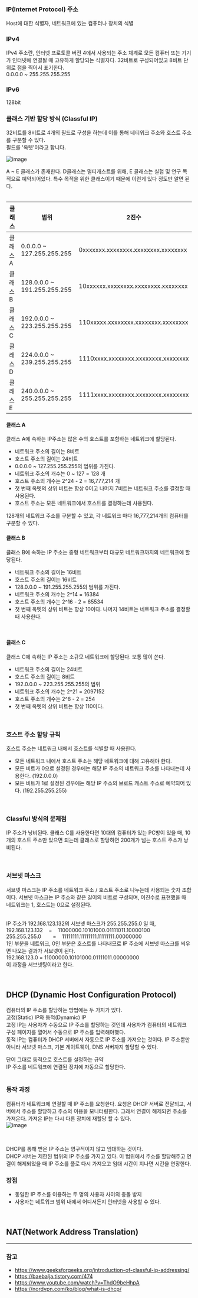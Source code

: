 ### IP(Internet Protocol) 주소
Host에 대한 식별자, 네트워크에 있는 컴퓨터나 장치의 식별

### IPv4
IPv4 주소란, 인터넷 프로토콜 버전 4에서 사용되는 주소 체계로 모든 컴퓨터 또는 기기가 인터넷에 연결될 때
고유하게 할당되는 식별자다. 32비트로 구성되어있고 8비트 단위로 점을 찍어서 표기한다.  
0.0.0.0 ~ 255.255.255.255

### IPv6
128bit

### 클래스 기반 할당 방식 (Classful IP)
32비트를 8비트로 4개의 필드로 구성을 하는데 이를 통해 네티워크 주소와 호스트 주소를 구분할 수 있다.  
필드를 '옥텟'이라고 합니다.  

![image](https://github.com/hong-gp/study/assets/127091213/0b8aa58a-2751-4d32-b0d8-8dc64e389361)  

A ~ E 클래스가 존재한다. D클래스는 멀티캐스트를 위해, E 클래스는 실험 및 연구 목적으로 예약되어있다. 
특수 목적을 위한 클래스이기 때문에 이런게 있다 정도만 알면 된다.  
<br/>

|클래스|범위|2진수|
|------|---|------|
|클래스 A|0.0.0.0 ~ 127.255.255.255|0xxxxxxx.xxxxxxxx.xxxxxxxx.xxxxxxxx|
|클래스 B|128.0.0.0 ~ 191.255.255.255|10xxxxxx.xxxxxxxx.xxxxxxxx.xxxxxxxx|
|클래스 C|192.0.0.0 ~ 223.255.255.255|110xxxxx.xxxxxxxx.xxxxxxxx.xxxxxxxx|
|클래스 D|224.0.0.0 ~ 239.255.255.255|1110xxxx.xxxxxxxx.xxxxxxxx.xxxxxxxx|
|클래스 E|240.0.0.0 ~ 255.255.255.255|1111xxxx.xxxxxxxx.xxxxxxxx.xxxxxxxx|

#### 클래스 A
클래스 A에 속하는 IP주소는 많은 수의 호스트를 포함하는 네트워크에 할당된다.  
- 네트워크 주소의 길이는 8비트
- 호스트 주소의 길이는 24비트
- 0.0.0.0 ~ 127.255.255.255의 범위를 가진다.
- 네트워크 주소의 개수는 0 ~ 127 = 128 개
- 호스트 주소의 개수는 2^24 - 2 = 16,777,214 개
- 첫 번째 옥텟의 상위 비트는 항상 0이고 나머지 7비트는 네트워크 주소를 결정할 때 사용된다.
- 호스트 주소는 모든 네트워크에서 호스트를 결정하는데 사용된다.

128개의 네트워크 주소를 구분할 수 있고, 각 네트워크 마다 16,777,214개의 컴퓨터를 구분할 수 있다.
<br/>

#### 클래스 B
클래스 B에 속하는 IP 주소는 중형 네트워크부터 대규모 네트워크까지의 네트워크에 할당된다.
- 네트워크 주소의 길이는 16비트
- 호스트 주소의 길이는 16비트
- 128.0.0.0 ~ 191.255.255.255의 범위를 가진다.
- 네트워크 주소의 개수는 2^14 = 16384
- 호스트 주소의 개수는 2^16 - 2 = 65534
- 첫 번째 옥텟의 상위 비트는 항상 10이다. 나머지 14비트는 네트워크 주소를 결정할 때 사용한다.

<br/>

#### 클래스 C
클래스 C에 속하는 IP 주소는 소규모 네트워크에 할당된다. 보통 많이 쓴다.
- 네트워크 주소의 길이는 24비트
- 호스트 주소의 길이는 8비트
- 192.0.0.0 ~ 223.255.255.255의 범위
- 네트워크 주소의 개수는 2^21 = 2097152
- 호스트 주소의 개수는 2^8 - 2 = 254
- 첫 번째 옥텟의 상위 비트는 항상 110이다.

<br/>

### 호스트 주소 할당 규칙
호스트 주소는 네트워크 내에서 호스트를 식별할 때 사용한다.  
- 모든 네트워크 내에서 호스트 주소는 해당 네트워크에 대해 고유해야 한다.
- 모든 비트가 0으로 설정된 경우에는 해당 IP 주소의 네트워크 주소를 나타내는데 사용한다. (192.0.0.0)
- 모든 비트가 1로 설정된 경우에는 해당 IP 주소의 브로드 캐스트 주소로 예약되어 있다. (192.255.255.255)

<br/>

### Classful 방식의 문제점
IP 주소가 낭비된다. 클래스 C를 사용한다면 10대의 컴퓨터가 있는 PC방이 있을 때, 10개의 호스트 주소만 있으면 되는데
클래스로 할당하면 200개가 넘는 호스트 주소가 낭비된다.

<br/>

### 서브넷 마스크
서브넷 마스크는 IP 주소를 네트워크 주소 / 호스트 주소로 나누는데 사용되는 숫자 조합이다. 
서브넷 마스크는 IP 주소와 같은 길이의 비트로 구성되며, 이진수로 표현했을 때 네트워크는 1, 호스트는 0으로 설정된다.  
<br/>

IP 주소가 192.168.123.132의 서브넷 마스크가 255.255.255.0 일 때,  
192.168.123.132 &nbsp;&nbsp;&nbsp;=&nbsp;&nbsp;&nbsp; 11000000.10101000.01111011.10000100  
255.255.255.0 &nbsp;&nbsp;&nbsp;&nbsp;&nbsp;&nbsp;&nbsp;=&nbsp;&nbsp;&nbsp; 11111111.11111111.11111111.00000000  
1인 부분을 네트워크, 0인 부분은 호스트를 나타내므로 IP 주소에 서브넷 마스크를 씌우면 나오는 결과가 서브넷이 된다.  
192.168.123.0 = 11000000.10101000.01111011.00000000  
이 과정을 서브넷팅이라고 한다.

<br/>

## DHCP (Dynamic Host Configuration Protocol)
컴퓨터의 IP 주소를 할당하는 방법에는 두 가지가 있다.  
고정(Static) IP와 동적(Dynamic) IP  
고정 IP는 사용자가 수동으로 IP 주소를 할당하는 것인데 사용자가 컴퓨터의 네트워크 구성 페이지를 열어서
수동으로 IP 주소를 입력해야했다.  
동적 IP는 컴퓨터가 DHCP 서버에서 자동으로 IP 주소를 가져오는 것이다.
IP 주소뿐만 아니라 서브넷 마스크, 기본 게이트웨이, DNS 서버까지 할당할 수 있다. 
<br/>

단어 그대로 동적으로 호스트를 설정하는 규약  
IP 주소를 네트워크에 연결된 장치에 자동으로 할당한다.  
<br/>  

### 동작 과정
컴퓨터가 네트워크에 연결할 때 IP 주소를 요청한다. 요청은 DHCP 서버로 전달되고, 서버에서 주소를 할당하고 
주소의 이용을 모니터링한다. 그래서 연결이 해제되면 주소를 가져온다. 가져온 IP는 다시 다른 장치에 재할당 할 수 있다.  
![image](https://github.com/hong-gp/study/assets/127091213/22854f61-38d3-494d-80e2-b1ed30d7f639)

<br/>

DHCP를 통해 받은 IP 주소는 영구적이지 않고 임대하는 것이다.  
DHCP 서버는 제한된 범위의 IP 주소를 가지고 있다. 이 범위에서 주소를 할당해주고 연결이 해제되었을 때 
IP 주소를 풀로 다시 가져오고 임대 시간이 지나면 시간을 연장한다. 
<br/>

### 장점
- 동일한 IP 주소를 이용하는 두 명의 사용자 사이의 충돌 방지
- 사용자는 네트워크 범위 내에서 어디서든지 인터넷을 사용할 수 있다.

<br/>

## NAT(Network Address Translation)




---
### 참고
- https://www.geeksforgeeks.org/introduction-of-classful-ip-addressing/
- https://baebalja.tistory.com/474
- https://www.youtube.com/watch?v=ThdO9beHhpA
- https://nordvpn.com/ko/blog/what-is-dhcp/
